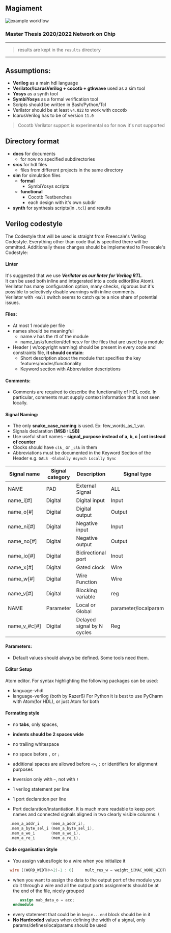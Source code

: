 ## Magiament
![example workflow](https://github.com/AdDraw/magiament/actions/workflows/blank.yml/badge.svg)
### Master Thesis 2020/2022 Network on Chip

---
> results are kept in the `results` directory

---
## Assumptions:
- **Verilog** as a main hdl language
- **Verilator/IcarusVerilog + cocotb + gtkwave** used as a sim tool
- **Yosys** as a synth tool
- **SymbiYosys** as a formal verification tool
- Scripts should be written in Bash/Python/Tcl
- Verilator should be at least `v4.022` to work with cocotb
- IcarusVerilog has to be of version `11.0`

> Cocotb Verilator support is experimental so for now it's not supported

## Directory format
- **docs** for documents
  - for now no specified subdirectories
- **srcs** for hdl files
  - files from different projects in the same directory
- **sim** for simulation files
  - **formal**
    - SymbiYosys scripts
  - **functional**
    - Cocotb Testbenches
    - each design with it's own subdir
- **synth** for synthesis scripts(in `.tcl`) and results

## Verilog codestyle
The Codestyle that will be used is straight from Freescale's Verilog Codestyle.
Everything other than code that is specified there will be ommitted.
Additionally these changes should be implemented to Freescale's Codestyle:

#### Linter
It's suggested that we use ***Verilator as our linter for Verilog RTL***.\
It can be used both inline and integerated into a code editor(like Atom).\
Verilator has many configuration option, many checks, rigorous but it's possible to selectively disable warnings with inline comments.  
Verilator with `-Wall` switch seems to catch quite a nice share of potential issues.

#### Files:
- At most 1 module per file
- names should be meaningful
  - name.v has the rtl of the module
  - name_task/function/defines.v for the files that are used by a module
- Header ( w/copyright warning) should be present in every code and constraints file, **it should contain**:
  - Short description about the module that specifies the key features/modes/functionality
  - Keyword section with Abbreviation descriptions

#### Comments:
 - Comments are required to describe the functionality of HDL code. In particular, comments must supply context information that is not seen locally.

#### Signal Naming:
- The only **snake_case_naming** is used. Ex: few_words_as_1_var.
- Signals declaration **[MSB : LSB]**
- Use useful short names - **signal_purpose instead of a, b, c | cnt instead of counter**
- Clocks should have `clk_` or `_clk` in them
- Abbreviations must be documented  in the Keyword Section of the Header e.g. `GALS -Globally Asynch Locally Sync`

| Signal name | Signal category | Description | Signal type |
| ------ | ------ | ------ | ------ |
| NAME | PAD | External Signal | ALL |
| name_i[#] | Digital | Digital input | Input |
| name_o[#] | Digital | Digital output | Output |
| name_ni[#] | Digital | Negative input | Input |
| name_no[#] | Digital | Negative output | Output |
| name_io[#] | Digital | Bidirectional port | Inout |
| name_x[#] | Digital | Gated clock | Wire |
| name_w[#] | Digital | Wire Function | Wire |
| name_v[#] | Digital | Blocking variable | reg |
| NAME | Parameter | Local or Global | parameter/localparam |
| name_v_#c[#]| Digital | Delayed signal by N cycles| Reg |


#### Parameters:
- Default values should always be defined. Some tools need them.

#### Editor Setup
Atom editor. For syntax highlighting the following packages can be used:
- language-vhdl
- language-verilog
(both by Razer6)
For Python it is best to use PyCharm with Atom(for HDL), or just Atom for both

#### Formating style
- no **tabs**, only spaces,
- **indents should be 2 spaces wide**
- no trailing whitespace
- no space before `,` or `;`
- additional spaces are allowed before `<=`, `:` or identifiers for alignment purposes
- Inversion only with `~`, not with `!`
- 1 verilog statement per line
- 1 port declaration per line

- Port declaration/instantiation.
It is much more readable to keep port names and connected signals aligned in two clearly visible columns: \
```verilog
  .mem_a_addr_i     (mem_a_addr_i),
  .mem_a_byte_sel_i (mem_a_byte_sel_i),
  .mem_a_we_i       (mem_a_we_i),
  .mem_a_re_i       (mem_a_re_i),
```

#### Code organisation Style
- You assign values/logic to a wire when you initialize it
```verilog
  wire [(WORD_WIDTH>>2)-1 : 0] 	   mult_res_w = weight_i[MAC_WORD_WIDTH-1 : 0] * activation_i[MAC_WORD_WIDTH-1 : 0];
```
- when you want to assign the data to the output port of the module you do it through a wire and all the output ports assignments should be at the end of the file, nicely grouped
  ```verilog
     assign nab_data_o = acc;
  endmodule
  ```
- every statement that could be in `begin...end` block should be in it
- **No Hardcoded** values when defining the width of a signal, only params/defines/localparams should be used

